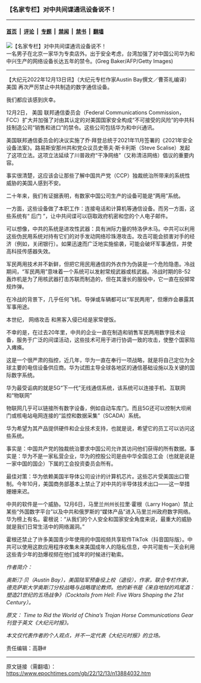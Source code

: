 ### 【名家专栏】对中共间谍通讯设备说不！

---

#### [首页](../../../..?n13884032) &nbsp;|&nbsp; [评论](../../../../../epoch-comment?n13884032) &nbsp;|&nbsp; [专题](../../../../../epoch-special?n13884032) &nbsp;|&nbsp; [禁闻](../../../../../epoch-news?n13884032) &nbsp;|&nbsp; [禁书](../../../../../books?n13884032) &nbsp;|&nbsp; [翻墙](https://github.com/gfw-breaker/nogfw/blob/master/README.md?n13884032)


<div><img alt="【名家专栏】对中共间谍通讯设备说不！" class="attachment-djy_600_400 size-djy_600_400 wp-post-image" src="https://i.epochtimes.com/assets/uploads/2022/12/id13884038-019-12-05.08-600x400.jpg"/>
<div class="caption">
 一名男子在北京一家华为专卖店外。出于安全考虑，台湾加强了对中国公司华为和中兴生产的网络设备长达五年的禁令。(Greg Baker/AFP/Getty Images)
</div></div><hr/><div class="post_content" id="artbody" itemprop="articleBody">
 <!-- article content begin -->
 <p>
  【大纪元2022年12月13日讯】（大纪元专栏作家Austin Bay撰文／曹茶礼编译）
  <ok href="https://www.epochtimes.com/gb/tag/%E7%BE%8E%E5%9B%BD.html">
   美国
  </ok>
  再次严厉禁止中共制造的数字通信设备。
 </p>
 <p>
  我们都应该感到庆幸。
 </p>
 <p>
  12月2日，
  <ok href="https://www.epochtimes.com/gb/tag/%E7%BE%8E%E5%9B%BD.html">
   美国
  </ok>
  联邦通信委员会（Federal Communications Commission，FCC）扩大并加强了对由其认定的对美国国家安全构成“不可接受的风险”的中共科技制造公司“销售和进口”的禁令。这些公司包括华为和中兴通讯。
 </p>
 <p>
  美国联邦通信委员会的决议实施了乔‧拜登总统于2021年11月签署的《2021年安全设备法案》。路易斯安那州共和党众议员史蒂夫‧斯卡利斯（Steve Scalise）发起了这项立法。这项立法延续了川普政府“干净网络”（又称清洁网络）倡议的重要内容。
 </p>
 <p>
  事实很清楚，这应该会让那些了解中国共产党（CCP）独裁统治所带来的系统性威胁的美国人感到不安。
 </p>
 <p>
  二十年来，我们有证据表明，有数家中国公司生产的设备可能是“两用”系统。
 </p>
 <p>
  一方面，这些设备做了本职工作：连接电话和计算机等通信设备。而另一方面，这些系统有“
  <ok href="https://www.epochtimes.com/gb/tag/%E5%90%8E%E9%97%A8.html">
   后门
  </ok>
  ”，让中共间谍可以窃取政府机密和您的个人电子邮件。
 </p>
 <p>
  可以想像，中共的系统是进攻性武器：具有洲际力量的特洛伊木马。中共可以利用这些伪民用系统对持有它们的对手发动网络珍珠港攻击。攻击可能会损害对手的经济（例如，关闭银行）。如果迅速而广泛地实施偷袭，可能会破坏军事通信，并使高科技传感器失效。
 </p>
 <p>
  军民两用技术并不新鲜，但把它用民用通信的外衣作为伪装是一个危险隐患。冷战期间，“军民两用”意味着一个系统可以发射常规武器或核武器。冷战时期的B-52轰炸机是为了用核武器打击苏联而制造的，但在其漫长的服役中，它一直在投掷常规炸弹。
 </p>
 <p>
  在冷战的背景下，几乎任何飞机、导弹或车辆都可以“军民两用”，但爆炸会暴露其军事用途。
 </p>
 <p>
  本世纪，
  <ok href="https://www.epochtimes.com/gb/tag/%E7%BD%91%E7%BB%9C%E6%94%BB%E5%87%BB.html">
   网络攻击
  </ok>
  和黑客入侵已经是家常便饭。
 </p>
 <p>
  不幸的是，在过去20年里，中共的企业一直在制造和销售军民两用数字技术设备，服务于广泛的间谍活动，这些技术可用于进行协调一致的攻击，使整个国家陷入瘫痪。
 </p>
 <p>
  这是一个很严肃的指控，近几年，华为一直在奉行一项战略，就是将自己定位为全球主要的电信设备供应商。华为试图主导全球各地区的通信基础设施以及关键的国际数字系统。
 </p>
 <p>
  华为最受诟病的就是5G“下一代”无线通信系统，该系统可以连接手机、互联网和“物联网”
 </p>
 <p>
  物联网几乎可以链接所有数字设备，例如自动车库门。而且5G还可以控制大坝闸门或核电站电网连接的“监控和数据采集”（SCADA）系统。
 </p>
 <p>
  华为希望为其产品提供硬件和企业技术支持，也就是说，希望它的员工可以访问这些系统。
 </p>
 <p>
  事实是：中国共产党的独裁统治要求中国公司允许其访问他们获得的所有数据。事实是：华为不是一家私营企业，华为的控股公司是由中华全国总工会（也就是说是一家中国的国企）下属的工会投资委员会所有。
 </p>
 <p>
  最佳对策：华为依赖美国半导体公司设计的计算机芯片。这些芯片受美国出口管制。今年10月，美国商务部基本上禁止了对中共的半导体技术出口——这一举措姗姗来迟。
 </p>
 <p>
  中共的软件是一个威胁。12月6日，马里兰州州长拉里‧霍根（Larry Hogan）禁止某些“外国数字平台”以及中共和俄罗斯的“媒体产品”进入马里兰州政府数字网络。华为榜上有名。霍根说：“从我们的个人安全和国家安全角度来说，最重大的威胁就是我们日常生活中的网络漏洞。”
 </p>
 <p>
  霍根还禁止了许多美国青少年使用的中国视频共享软件TikTok（抖音国际版）。中共可以使用这款应用程序收集未来美国成年人的隐私信息，中共可能有一天会利用这些青少年的劲爆视频在他们成年的时候进行勒索。
 </p>
 <p>
  <em>
   作者简介：
  </em>
 </p>
 <p>
  <em>
   奥斯汀‧贝（Austin Bay），美国陆军预备役上校（退役），作家，联合专栏作家，德克萨斯大学奥斯汀分校战略与战略理论教师。他的新书是《来自地狱的鸡尾酒：塑造21世纪的五场战争》（Cocktails from Hell: Five Wars Shaping the 21st Century）。
  </em>
 </p>
 <p>
  <em>
   原文：
   <ok href="https://www.theepochtimes.com/time-to-rid-the-world-of-chinas-trojan-horse-communications-gear_4909305.html" rel="noopener noreferrer" target="_blank">
    Time to Rid the World of China’s Trojan Horse Communications Gear
   </ok>
   刊登于英文《大纪元时报》。
  </em>
 </p>
 <p>
  <em>
   本文仅代表作者的个人观点，并不一定代表《大纪元时报》的立场。
  </em>
 </p>
 <p>
  责任编辑：高静#
 </p>
 <!-- article content end -->
 <div id="below_article_ad">
 </div>
</div>


---

原文链接（需翻墙）：https://www.epochtimes.com/gb/22/12/13/n13884032.htm